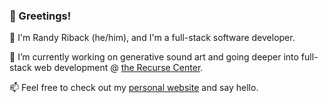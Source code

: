 ### 👋 Greetings!

🌱 I'm Randy Riback (he/him), and I'm a full-stack software developer.

🔭 I’m currently working on generative sound art and going deeper into full-stack web development @ [the Recurse Center](https://recurse.com).

📫 Feel free to check out my <a href="https://randyriback.com">personal website</a> and say hello.


<!--:)
**randyriback/randyriback** is a ✨ _special_ ✨ repository because its `README.md` (this file) appears on your GitHub profile.

Here are some ideas to get you started:

- 🔭 I’m currently working on ...
- 🌱 I’m currently learning ...
- 👯 I’m looking to collaborate on ...
- 🤔 I’m looking for help with ...
- 💬 Ask me about ...
- 📫 How to reach me: ...
- 😄 Pronouns: ...
- ⚡ Fun fact: ...
-->
